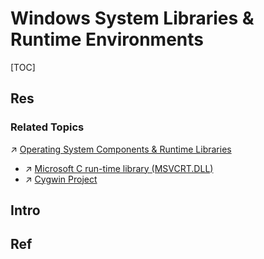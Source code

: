 # Windows System Libraries & Runtime Environments

[TOC]



## Res
### Related Topics
↗ [Operating System Components & Runtime Libraries](../../../../🧬%20Computer%20System/Operating%20System%20&%20OS%20Kernel%20(Theory%20Part)/😴%20Operating%20System%20Components%20&%20Runtime%20Libraries/Operating%20System%20Components%20&%20Runtime%20Libraries.md)
- ↗ [Microsoft C run-time library (MSVCRT.DLL)](Microsoft%20C%20run-time%20library%20(MSVCRT.DLL)/Microsoft%20C%20run-time%20library%20(MSVCRT.DLL).md)
- ↗ [Cygwin Project](../../../📟%20System%20Level%20Programming/System%20Level%20Projects/Cygwin%20Project/Cygwin%20Project.md)



## Intro



## Ref
